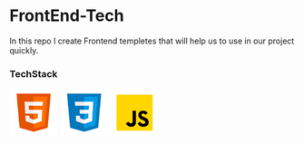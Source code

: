 # FrontEnd-Tech

In this repo I create Frontend templetes that will help us to use in our project quickly.



### TechStack


<div>
<img width="85px" src="https://github.com/im-niraj/im-niraj/raw/master/html.svg"/>
<img width="85px" src="https://github.com/im-niraj/im-niraj/raw/master/css.svg"/>
<img width="85px" src="https://github.com/im-niraj/im-niraj/raw/master/js.svg"/>
</div>
